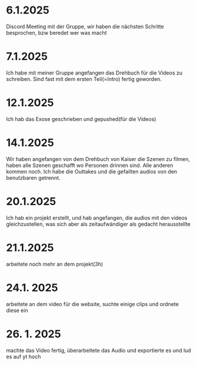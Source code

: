 # 6.1.2025

Discord Meeting mit der Gruppe, wir haben die nächsten Schritte besprochen, bzw beredet wer was macht

# 7.1.2025

Ich habe mit meiner Gruppe angefangen das Drehbuch für die Videos zu schreiben. Sind fast mit dem ersten Teil(=Intro) fertig geworden.

# 12.1.2025

Ich hab das Exose geschrieben und gepushed(für die Videos)

# 14.1.2025

Wir haben angefangen von dem Drehbuch von Kaiser die Szenen zu filmen, haben alle Szenen geschafft wo Personen drinnen sind. Alle anderen kommen noch. Ich habe die Outtakes und die gefailten audios von den benutzbaren getrennt.

# 20.1.2025

Ich hab ein projekt erstellt, und hab angefangen, die audios mit den videos gleichzustellen, was sich aber als zeitaufwändiger als gedacht herausstellte

# 21.1.2025

arbeitete noch mehr an dem projekt(3h)

# 24.1. 2025

arbeitete an dem video für die website, suchte einige clips und ordnete diese ein

# 26. 1. 2025

machte das Video fertig, überarbeitete das Audio und exportierte es und lud es auf yt hoch
